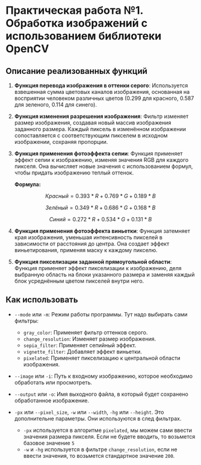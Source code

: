 # Практическая работа №1. Обработка изображений с использованием библиотеки OpenCV

## Описание реализованных функций

1. **Функция перевода изображения в оттенки серого**:
   Используется взвешенная сумма цветовых каналов изображения, основанная на восприятии человеком различных цветов (0.299 для красного, 0.587 для зеленого, 0.114 для синего).

2. **Функция изменения разрешения изображения**:
   Фильтр изменяет размер изображения, создавая новый массив изображения заданного размера. Каждый пиксель в изменённом изображении сопоставляется с соответствующим пикселем в исходном изображении, сохраняя пропорции.

3. **Функция применения фотоэффекта сепии**:
   Функция применяет эффект сепии к изображению, изменяя значения RGB для каждого пикселя. Она вычисляет новые значения с использованием формул, чтобы придать изображению теплый оттенок.

     **Формула:**
```math
Красный = 0.393 * R + 0.769 * G + 0.189 * B
```
```math
Зелёный = 0.349 * R + 0.686 * G + 0.168 * B
```
```math
Синий = 0.272 * R + 0.534 * G + 0.131 * B
```

4. **Функция применения фотоэффекта виньетки**:
   Функция затемняет края изображения, уменьшая интенсивность пикселей в зависимости от расстояния до центра. Она создает эффект виньетирования, применяя маску к каждому пикселю.

5. **Функция пикселизации заданной прямоугольной области**:
   Функция применяет эффект пикселизации к изображению, деля выбранную область на блоки указанного размера и заменяя каждый блок усреднённым цветом пикселей внутри него.

## Как использовать
- `--mode` или `-m`: Режим работы программы. Тут надо выбирать сами фильтры:
  - `gray_color`: Применяет фильтр оттенков серого.
  - `change_resolution`: Изменяет размер изображения.
  - `sepia_filter`: Применяет сепийный эффект.
  - `vignette_filter`: Добавляет эффект виньетки.
  - `pixelated`: Применяет пикселизацию к центральной области изображения.

- `--image` или `-i`: Путь к входному изображению, которое необходимо обработать или просмотреть.

- `--output` или `-o`: Имя выходного файла, в который будет сохранено обработанное изображение.

-  `-px` или `--pixel_size`, `-w` или `--width`, `-hg` или `--height`. Это дополнительне параметры. Они используются в след фильтрах.
   - `-px` используется в алгоритме `pixelated`, мы можем сами ввести значения размера пикселя. Если не будете вводить, то возьмется базовое значение `5`
   - `-w` и `-hg` используется в фильтре `change_resolution`, если не ввести значения, то возьмется стандартное значение `200`.

